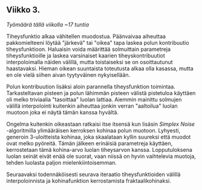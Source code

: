 Viikko 3.
---------
*Työmäärä tällä viikolla ~17 tuntia*

Tiheysfunktio alkaa vähitellen muodostua. Päänvaivaa aiheuttaa pakkomielteeni löytää "järkevä" tai "oikea" tapa laskea polun kontribuutio tiheysfunktioon. Haluaisin voida määrittää solmuittain parametreja tiheysfunktioille ja laskea varsinaiset kaarien tiheyskontribuutiot interpoloimalla näiden välillä, mutta toistaiseksi se on osoittautunut haastavaksi. Hieman oikean suuntaista toteutusta alkaa olla kasassa, mutta en ole vielä siihen aivan tyytyväinen nykyisellään.

Polun kontribuution lisäksi aloin parannella tiheysfunktion toimintaa. Tarkasteltavan pisteen ja polun lähimmän pisteen välistä pistetuloa käyttäen oli melko triviaalia "tasoittaa" luolan lattiaa. Aiemmin mainittu solmujen välillä interpolointi kuitenkin aiheuttaa jonkin verran "aaltoilua" luolan muotoon joka ei näytä tämän kanssa hyvältä.

Ongelma kuitenkin oikeastaan ratkaisi itse itsensä kun lisäsin *Simplex Noise* -algoritmilla ylimääräisen kerroksen kohinaa polun muotoon. Lyhyesti, generoin 3-uloitteista kohinaa, joka skaalataan kyllin suureksi että muodot ovat melko pyöreitä. Tämän jälkeen erinäisiä parametreja käyttäen, kerrostetaan tämä kohina-arvo luolan tiheysarvon kanssa. Lopputuloksena luolan seinät eivät enää ole suorat, vaan niissä on hyvin vaihtelevia muotoja, tehden luolasta paljon mielenkiintoisemman.

Seuraavaksi todennäköisesti seurava iteraatio tiheysfunktioiden välillä interpoloinnista ja kohinafunktion kerrostamista fraktaalikohinaksi.
